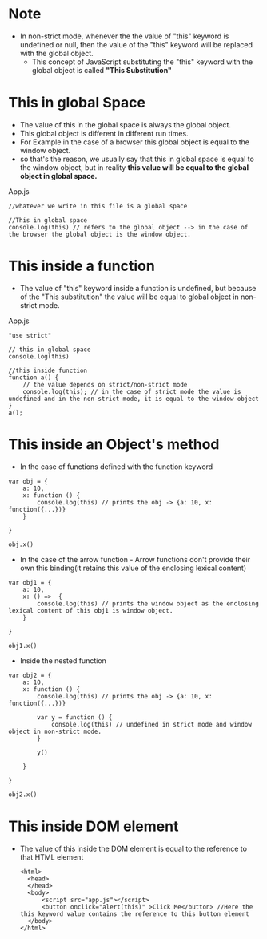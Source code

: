 # Note
- In non-strict mode, whenever the the value of "this" keyword is undefined or null, then the value of the "this" keyword will be replaced with the global object.
  - This concept of JavaScript substituting the "this" keyword with the global object is called **"This Substitution"**

# This in global Space
- The value of this in the global space is always the global object.
- This global object is different in different run times.
- For Example in the case of a browser this global object is equal to the window object.
- so that's the reason, we usually say that this in global space is equal to the window object, but in reality **this value will be equal to the global object in global space.**

App.js
```
//whatever we write in this file is a global space

//This in global space
console.log(this) // refers to the global object --> in the case of the browser the global object is the window object. 

```

# This inside a function
- The value of "this" keyword inside a function is undefined, but because of the "This substitution" the value will be equal to global object in non-strict mode.

App.js
```
"use strict"

// this in global space
console.log(this)

//this inside function
function a() {
    // the value depends on strict/non-strict mode
    console.log(this); // in the case of strict mode the value is undefined and in the non-strict mode, it is equal to the window object
}
a();
```

# This inside an Object's method

- In the case of functions defined with the function keyword
```
var obj = {
    a: 10,
    x: function () {
        console.log(this) // prints the obj -> {a: 10, x: function({...})}
    }

}

obj.x()

```

- In the case of the arrow function - Arrow functions don't provide their own this binding(it retains this value of the enclosing lexical content) 

```
var obj1 = {
    a: 10,
    x: () =>  {
        console.log(this) // prints the window object as the enclosing lexical content of this obj1 is window object.
    }

}

obj1.x()
```

- Inside the nested function
```
var obj2 = {
    a: 10,
    x: function () {
        console.log(this) // prints the obj -> {a: 10, x: function({...})}

        var y = function () {
            console.log(this) // undefined in strict mode and window object in non-strict mode.
        }

        y() 

    }

}

obj2.x()
```

# This inside DOM element
- The value of this inside the DOM element is equal to the reference to that HTML element
  
  ```
  <html>
    <head>    
    </head>
    <body>
        <script src="app.js"></script>
        <button onclick="alert(this)" >Click Me</button> //Here the this keyword value contains the reference to this button element
    </body>
  </html>
  ```
